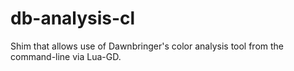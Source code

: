 # db-analysis-cl
Shim that allows use of Dawnbringer's color analysis tool from the command-line via Lua-GD.
